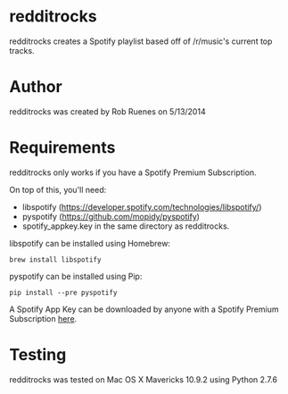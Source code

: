 redditrocks
===========

redditrocks creates a Spotify playlist based off of /r/music's current top tracks.

Author
======

redditrocks was created by Rob Ruenes on 5/13/2014

Requirements
============

redditrocks only works if you have a Spotify Premium Subscription.

On top of this, you'll need:

* libspotify (https://developer.spotify.com/technologies/libspotify/)
* pyspotify (https://github.com/mopidy/pyspotify)
* spotify_appkey.key in the same directory as redditrocks.

libspotify can be installed using Homebrew:

`brew install libspotify`

pyspotify can be installed using Pip:

`pip install --pre pyspotify`

A Spotify App Key can be downloaded by anyone with a Spotify Premium Subscription [here](https://devaccount.spotify.com/my-account/keys/).

Testing
=======

redditrocks was tested on Mac OS X Mavericks 10.9.2 using Python 2.7.6
